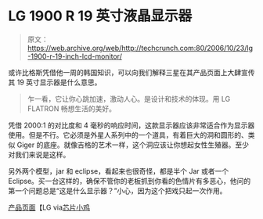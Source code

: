 # LG 1900 R 19 英寸液晶显示器

> 原文：<https://web.archive.org/web/http://techcrunch.com:80/2006/10/23/lg-1900-r-19-inch-lcd-monitor/>

或许比格斯凭借他一周的韩国知识，可以向我们解释三星在其产品页面上大肆宣传其 19 英寸显示器是什么意思。

> 乍一看，它让你心跳加速，激动人心。是设计和技术的体现。用 LG FLATRON 畅想生活的美好。

凭借 2000:1 的对比度和 4 毫秒的响应时间，这款显示器应该非常适合作为显示器使用。但是不行。它必须是外星人系列中的一个道具，有着巨大的洞和圆形的、类似 Giger 的底座。就像吉格的艺术一样，这个洞应该让你想起女性生殖器。至少对我们来说是这样。

另外两个模型，jar 和 eclipse，看起来也很奇怪，都是半个 Jar 或者一个 Eclipse。买一台这样的，确保不管你的老板抓到你看的色情片有多恶心，他问的第一个问题总是“这是什么显示器？”小心，因为这个把戏只起一次作用。

[产品页面](https://web.archive.org/web/20131122000819/http://www.lge.com/products/model/detail/l1900r.jhtml)【LG via[芯片小鸡](https://web.archive.org/web/20131122000819/http://www.chipchick.com/2006/10/lgs_holier_then.html)